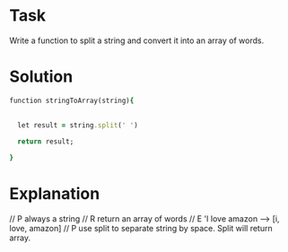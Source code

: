 # Task

Write a function to split a string and convert it into an array of words.

# Solution

```ruby
function stringToArray(string){

  
  let result = string.split(' ')
  
  return result;

}
```

# Explanation 

  // P always a string 
  // R  return an array of words
  // E 'I love amazon --> [i, love, amazon]
  // P use split to separate string by space. Split will return array.

